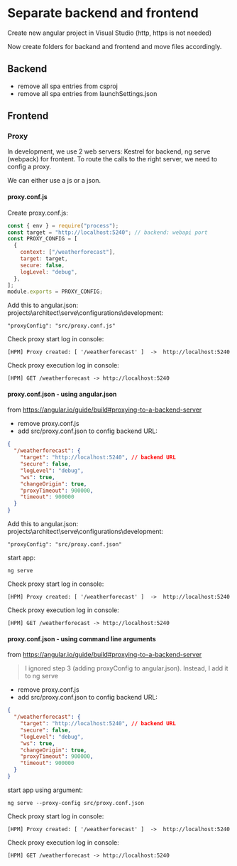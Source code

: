 
# Separate backend and frontend

Create new angular project in Visual Studio (http, https is not needed)

Now create folders for backand and frontend and move files accordingly.

## Backend

- remove all spa entries from csproj
- remove all spa entries from launchSettings.json

## Frontend

### Proxy

In development, we use 2 web servers: Kestrel for backend, ng serve (webpack) for frontent.
To route the calls to the right server, we need to config a proxy.

We can either use a js or a json.

#### proxy.conf.js

Create proxy.conf.js:

```js
const { env } = require("process");
const target = "http://localhost:5240"; // backend: webapi port
const PROXY_CONFIG = [
  {
    context: ["/weatherforecast"],
    target: target,
    secure: false,
    logLevel: "debug",
  },
];
module.exports = PROXY_CONFIG;
```

Add this to angular.json: projects\architect\serve\configurations\development:

`"proxyConfig": "src/proxy.conf.js"`

Check proxy start log in console:

`[HPM] Proxy created: [ '/weatherforecast' ]  ->  http://localhost:5240`

Check proxy execution log in console:

`[HPM] GET /weatherforecast -> http://localhost:5240`

#### proxy.conf.json - using angular.json
 
from https://angular.io/guide/build#proxying-to-a-backend-server

- remove proxy.conf.js
- add src/proxy.conf.json to config backend URL:

```json
{
  "/weatherforecast": {
    "target": "http://localhost:5240", // backend URL
    "secure": false,
    "logLevel": "debug",
    "ws": true,
    "changeOrigin": true,
    "proxyTimeout": 900000,
    "timeout": 900000
  }
}
```

Add this to angular.json: projects\architect\serve\configurations\development:

`"proxyConfig": "src/proxy.conf.json"`

start app: 

`ng serve`

Check proxy start log in console:

`[HPM] Proxy created: [ '/weatherforecast' ]  ->  http://localhost:5240`

Check proxy execution log in console:

`[HPM] GET /weatherforecast -> http://localhost:5240`

#### proxy.conf.json - using command line arguments
 
from https://angular.io/guide/build#proxying-to-a-backend-server

>I ignored step 3 (adding proxyConfig to angular.json). Instead, I add it to ng serve

- remove proxy.conf.js
- add src/proxy.conf.json to config backend URL:

```json
{
  "/weatherforecast": {
    "target": "http://localhost:5240", // backend URL
    "secure": false,
    "logLevel": "debug",
    "ws": true,
    "changeOrigin": true,
    "proxyTimeout": 900000,
    "timeout": 900000
  }
}
```

start app using argument: 

`ng serve --proxy-config src/proxy.conf.json`

Check proxy start log in console:

`[HPM] Proxy created: [ '/weatherforecast' ]  ->  http://localhost:5240`

Check proxy execution log in console:

`[HPM] GET /weatherforecast -> http://localhost:5240`

